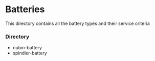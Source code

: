 <h1>Batteries</h1>

<p>This directory contains all the battery types and their service criteria</p>

<h3>Directory</h3>
<ul>
    <li>nubin-battery</li>
    <li>spindler-battery</li>

</ul>